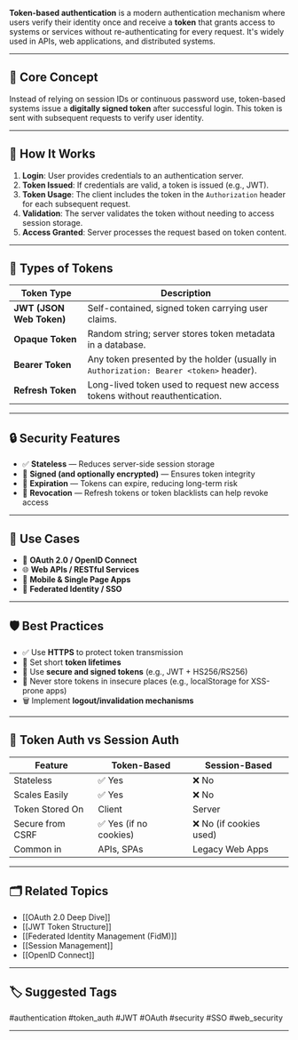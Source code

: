 **Token-based authentication** is a modern authentication mechanism where users verify their identity once and receive a **token** that grants access to systems or services without re-authenticating for every request. It's widely used in APIs, web applications, and distributed systems.

---

## 🧠 Core Concept

Instead of relying on session IDs or continuous password use, token-based systems issue a **digitally signed token** after successful login. This token is sent with subsequent requests to verify user identity.

---

## 🔄 How It Works

1. **Login**: User provides credentials to an authentication server.
2. **Token Issued**: If credentials are valid, a token is issued (e.g., JWT).
3. **Token Usage**: The client includes the token in the `Authorization` header for each subsequent request.
4. **Validation**: The server validates the token without needing to access session storage.
5. **Access Granted**: Server processes the request based on token content.

---

## 🔧 Types of Tokens

| Token Type     | Description |
|----------------|-------------|
| **JWT (JSON Web Token)** | Self-contained, signed token carrying user claims. |
| **Opaque Token**         | Random string; server stores token metadata in a database. |
| **Bearer Token**         | Any token presented by the holder (usually in `Authorization: Bearer <token>` header). |
| **Refresh Token**        | Long-lived token used to request new access tokens without reauthentication. |

---

## 🔒 Security Features

- ✅ **Stateless** — Reduces server-side session storage
- 🔐 **Signed (and optionally encrypted)** — Ensures token integrity
- 📆 **Expiration** — Tokens can expire, reducing long-term risk
- 🔄 **Revocation** — Refresh tokens or token blacklists can help revoke access

---

## 🧩 Use Cases

- 🔑 **OAuth 2.0 / OpenID Connect**
- 🌐 **Web APIs / RESTful Services**
- 📱 **Mobile & Single Page Apps**
- 🧭 **Federated Identity / SSO**

---

## 🛡 Best Practices

- ✅ Use **HTTPS** to protect token transmission
- 📆 Set short **token lifetimes**
- 🔐 Use **secure and signed tokens** (e.g., JWT + HS256/RS256)
- 🚫 Never store tokens in insecure places (e.g., localStorage for XSS-prone apps)
- 🗑 Implement **logout/invalidation mechanisms**

---

## 🔄 Token Auth vs Session Auth

| Feature               | Token-Based       | Session-Based     |
|------------------------|-------------------|--------------------|
| Stateless              | ✅ Yes             | ❌ No              |
| Scales Easily          | ✅ Yes             | ❌ No              |
| Token Stored On        | Client             | Server             |
| Secure from CSRF       | ✅ Yes (if no cookies)| ❌ No (if cookies used) |
| Common in              | APIs, SPAs         | Legacy Web Apps    |

---

## 🗂 Related Topics

- [[OAuth 2.0 Deep Dive]]
- [[JWT Token Structure]]
- [[Federated Identity Management (FidM)]]
- [[Session Management]]
- [[OpenID Connect]]

---

## 🏷 Suggested Tags

#authentication #token_auth #JWT #OAuth #security #SSO #web_security

---
